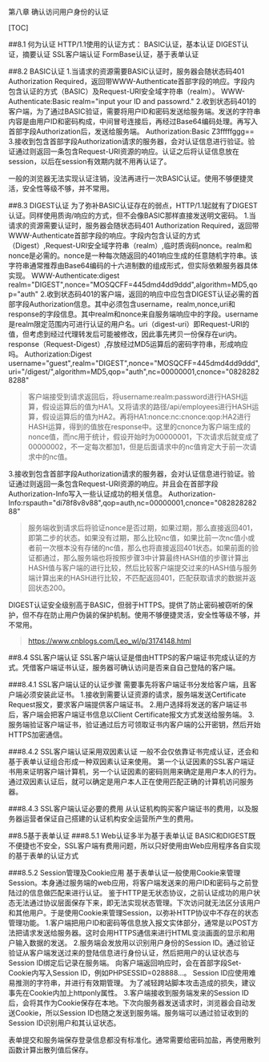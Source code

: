 第八章 确认访问用户身份的认证

[TOC]

##8.1 何为认证
HTTP/1.1使用的认证方式：
BASIC认证，基本认证
DIGEST认证，摘要认证
SSL客户端认证
FormBase认证，基于表单认证

##8.2 BASIC认证
1.当请求的资源需要BASIC认证时，服务器会随状态码401 Authorization Required，返回带WWW-Authenticate首部字段的响应。字段内包含认证的方式（BASIC）及Request-URI安全域字符串（realm）。
WWW-Authenticate:Basic realm="input your ID and passowrd."
2.收到状态码401的客户端，为了通过BASIC验证，需要将用户ID和密码发送给服务端。发送的字符串内容是由用户ID和密码构成，中间冒号连接后，再经过Base64编码处理。再写入首部字段Authorization后，发送给服务端。
Authorization:Basic Z3fffffggg==
3.接收到包含首部字段Authorization请求的服务器，会对认证信息进行验证。验证通过则返回一条包含Request-URI资源的响应。认证之后将认证信息放在session，以后在session有效期内就不用再认证了。

一般的浏览器无法实现认证注销，没法再进行一次BASIC认证。使用不够便捷灵活，安全性等级不够，并不常用。

##8.3 DIGEST认证
为了弥补BASIC认证存在的弱点，HTTP/1.1起就有了DIGEST认证。同样使用质询/响应的方式，但不会像BASIC那样直接发送明文密码。
1.当请求的资源需要认证时，服务器会随状态码401 Authorization Required，返回带WWW-Authenticate首部字段的响应。字段内包含认证的方式（Digest）,Request-URI安全域字符串（realm）,临时质询码nonce。realm和nonce是必需的。nonce是一种每次随返回的401响应生成的任意随机字符串。该字符串通常推荐由Base64编码的十六进制数的组成形式，但实际依赖服务器具体实现。
WWW-Authenticate:digest realm="DIGEST",nonce="MOSQCFF=445dmd4dd9ddd",algorithm=MD5,qop="auth"
2.收到状态码401的客户端，返回的响应中应包含DIGEST认证必需的首部字段Authorization信息。其中必须包含username，realm,nonce,uri和response的字段信息。其中realm和nonce来自服务端响应中的字段。username是realm限定范围内可进行认证的用户名。uri（digest-uri）即Request-URI的值，但考虑到经过代理转发后可能被修改，因此事先拷贝一份保存在uri内。response（Request-Digest）,存放经过MD5运算后的密码字符串，形成响应吗。
Authorization:Digest username="guest",realm="DIGEST",nonce="MOSQCFF=445dmd4dd9ddd",uri="/digest/",algorithm=MD5,qop="auth",nc=00000001,cnonce="08282828288"
>客户端接受到请求返回后，将username:realm:password进行HASH运算，假设运算后的值为HA1。又将请求的路径/api/employees进行HASH运算，假设运算后的值为HA2。再将HA1:nonce:nc:cnonce:qop:HA2进行HASH运算，得到的值放在response中。这里的cnonce为客户端生成的nonce值，而nc用于统计，假设开始时为00000001，下次请求后就变成了00000002，不一定每次都加1，但是后面请求中的nc值肯定大于前一次请求中的nc值。

3.接收到包含首部字段Authorization请求的服务器，会对认证信息进行验证。验证通过则返回一条包含Request-URI资源的响应。并且会在首部字段Authorization-Info写入一些认证成功的相关信息。
Authorization-Info:rspauth="di78f8v8v88",qop=auth,nc=00000001,cnonce="08282828288"
>服务端收到请求后将验证nonce是否过期，如果过期，那么直接返回401，即第二步的状态。如果没有过期，那么比较nc值，如果比前一次nc值小或者前一次根本没有存储的nc值，那么也将直接返回401状态。如果前面的验证都通过，那么服务端也将按照步骤3中计算最终HASH值的步骤计算出HASH值与客户端的进行比较，然后比较客户端提交过来的HASH值与服务端计算出来的HASH进行比较，不匹配返回401，匹配获取请求的数据并返回状态200。

DIGEST认证安全级别高于BASIC，但弱于HTTPS。提供了防止密码被窃听的保护，但不存在防止用户伪装的保护机制。使用不够便捷灵活，安全性等级不够，并不常用。

>https://www.cnblogs.com/Leo_wl/p/3174148.html

##8.4 SSL客户端认证
SSL客户端认证是借由HTTPS的客户端证书完成认证的方式。凭借客户端证书认证，服务器可确认访问是否来自自己登陆的客户端。

###8.4.1 SSL客户端认证的认证步骤
需要事先将客户端证书分发给客户端，且客户端必须安装此证书。
1.接收到需要认证资源的请求，服务端发送Certificate Request报文，要求客户端提供客户端证书。
2.用户选择将发送的客户端证书后，客户端会把客户端证书信息以Client Certificate报文方式发送给服务端。
3.服务端验证客户端证书，验证通过后方可领取证书内客户端的公开密钥，然后开始HTTPS加密通信。

###8.4.2 SSL客户端认证采用双因素认证
一般不会仅依靠证书完成认证，还会和基于表单认证组合形成一种双因素认证来使用。
第一个认证因素的SSL客户端证书用来证明客户端计算机，另一个认证因素的密码则用来确定是用户本人的行为。
通过双因素认证后，就可以确定是用户本人正在使用匹配正确的计算机访问服务器。

###8.4.3 SSL客户端认证必要的费用
从认证机构购买客户端证书的费用，以及服务器运营者保证自己搭建的认证机构安全运营所产生的费用。

##8.5基于表单认证
###8.5.1 Web认证多半为基于表单认证
BASIC和DIGEST既不便捷也不安全，SSL客户端有费用问题，所以只好使用由Web应用程序各自实现的基于表单的认证方式

###8.5.2 Session管理及Cookie应用
基于表单认证一般使用Cookie来管理Session。本身通过服务端的web应用，将客户端发送来的用户ID和密码与之前登陆过的信息做匹配来进行认证。
鉴于HTTP是无状态协议，之前认证成功的用户状态无法通过协议层面保存下来，即无法实现状态管理。下次访问就无法区分该用户和其他用户。于是使用Cookie来管理Session，以弥补HTTP协议中不存在的状态管理功能。
1.客户端把用户ID和密码等信息放入报文实体部分，通常是以POST方法把请求发送给服务器。这时会用HTTPS通信来进行HTML变淡画面的显示和用户输入数据的发送。
2.服务端会发放用以识别用户身份的Session ID。通过验证验证从客户端发送过来的登陆信息进行身份认证，然后把用户的认证状态与Session ID绑定后记录在服务端。
向客户端返回响应时，会在首部字段Set-Cookie内写入Session ID，例如PHPSESSID=028888...。
Session ID应使用难易推测的字符串，并进行有效期管理。
为了减轻跨站脚本攻击造成的损失，建议事先在Cookie内加上httponly属性。
3.客户端接收到服务端发来的Session ID后，会将其作为Cookie保存在本地。下次向服务器发送请求时，浏览器会自动发送Cookie，所以Session ID也随之发送到服务端。服务端可以通过验证收到的Session ID识别用户和其认证状态。

表单提交和服务端保存登录信息都没有标准化。通常需要给密码加盐，再使用散列函数计算出散列值后保存。